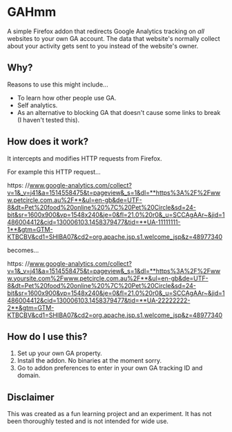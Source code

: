 # GAHmm

A simple Firefox addon that redirects Google Analytics tracking on *all* websites to your own GA account. The data that website's normally collect about your activity gets sent to you instead of the website's owner.

## Why?

Reasons to use this might include...
- To learn how other people use GA.
- Self analytics.
- As an alternative to blocking GA that doesn't cause some links to break (I haven't tested this).

## How does it work?

It intercepts and modifies HTTP requests from Firefox.

For example this HTTP request...

https: //www.google-analytics.com/collect?v=1&_v=j41&a=1514558475&t=pageview&_s=1&dl=**https%3A%2F%2Fwww.petcircle.com.au%2F**&ul=en-gb&de=UTF-8&dt=Pet%20food%20online%20%7C%20Pet%20Circle&sd=24-bit&sr=1600x900&vp=1548x240&je=0&fl=21.0%20r0&_u=SCCAgAAr~&jid=1486004412&cid=130006103.1458379477&tid=**UA-11111111-1**&gtm=GTM-KTBCBV&cd1=SHIBA07&cd2=org.apache.jsp.s1.welcome_jsp&z=48977340

becomes...

https: //www.google-analytics.com/collect?v=1&_v=j41&a=1514558475&t=pageview&_s=1&dl=**https%3A%2F%2Fwww.yoursite.com%2Fwww.petcircle.com.au%2F**&ul=en-gb&de=UTF-8&dt=Pet%20food%20online%20%7C%20Pet%20Circle&sd=24-bit&sr=1600x900&vp=1548x240&je=0&fl=21.0%20r0&_u=SCCAgAAr~&jid=1486004412&cid=130006103.1458379477&tid=**UA-22222222-2**&gtm=GTM-KTBCBV&cd1=SHIBA07&cd2=org.apache.jsp.s1.welcome_jsp&z=48977340

## How do I use this?

1. Set up your own GA property.
2. Install the addon. No binaries at the moment sorry.
3. Go to addon preferences to enter in your own GA tracking ID and domain.

## Disclaimer

This was created as a fun learning project and an experiment. It has not been thoroughly tested and is not intended for wide use.
